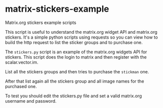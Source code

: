 # matrix-stickers-example
Matrix.org stickers example scripts

This script is useful to understand the matrix.org widget API and
matrix.org stickers. It's a simple python scripts using requests so you can
view how to build the http request to list the sticker groups and to
purchase one.

The `stickers.py` script is an example of the matrix.org widgets API for
stickers. This script does the login to matrix and then register with the
scalar.vector.im.

List all the stickers groups and then tries to purchase the `stickman` one.

After that list again all the stickers group and all image names for the
purchased one.

To test you should edit the stickers.py file and set a valid matrix.org
username and password.
